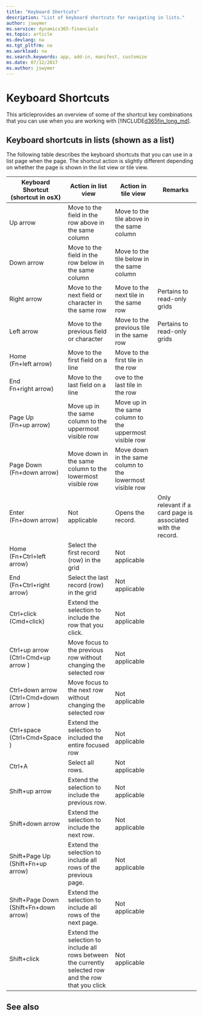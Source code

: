 ```yaml
---
title: "Keyboard Shortcuts"
description: "List of keyboard shortcuts for navigating in lists."
author: jswymer
ms.service: dynamics365-financials
ms.topic: article
ms.devlang: na
ms.tgt_pltfrm: na
ms.workload: na
ms.search.keywords: app, add-in, manifest, customize
ms.date: 07/12/2017
ms.author: jswymer
---
```


# Keyboard Shortcuts
This articleprovides an overview of some of the shortcut key combinations that you can use when you are working with [!INCLUDE[d365fin_long_md](includes/d365fin_long_md.md)].

## Keyboard shortcuts in lists (shown as a list)

The following table describes the keyboard shortcuts that you can use in a list page when the page. The shortcut action is slightly different depending on whether the page is shown in the list view or tile view. 


|Keyboard Shortcut<br />(shortcut in osX)| Action in list view |Action in tile view |Remarks|
|-----------------|-------|-------|-------|
|Up arrow|Move to the field in the row above in the same column| Move to the tile above in the same column |  | 
|Down arrow|Move to the field in the row below in the same column|Move to the tile below in the same column  | |
|Right arrow|Move to the next field or character in the same row| Move to the next tile in the same row|Pertains to read-only grids|
|Left arrow|Move to the previous field or character | Move to the previous tile in the same row |Pertains to read-only grids|
|Home<br />(Fn+left arrow)|Move to the first field on a line|Move to the first tile in the row||
|End<br />Fn+right arrow)|Move to the last field on a line|ove to the last tile in the row||
|Page Up<br />(Fn+up arrow)|Move up in the same column to the uppermost visible row|Move up in the same column to the uppermost visible row||
|Page Down<br />(Fn+down arrow)|Move down in the same column to the lowermost visible row|Move down in the same column to the lowermost visible row||
|Enter<br />(Fn+down arrow)|Not applicable|Opens the record.| Only relevant if a card page is associated with the record.|
|Home<br />(Fn+Ctrl+left arrow)|Select the first record (row) in the grid|Not applicable||
|End<br />(Fn+Ctrl+right arrow)|Select the last record (row) in the grid|Not applicable||
|Ctrl+click<br />(Cmd+click)|Extend the selection to include the row that you click.|Not applicable||
|Ctrl+up arrow<br />(Ctrl+Cmd+up arrow )|Move focus to the previous row without changing the selected row|Not applicable||
|Ctrl+down arrow<br />(Ctrl+Cmd+down arrow )|Move focus to the next row without changing the selected row|Not applicable||
|Ctrl+space<br />(Ctrl+Cmd+Space )|Extend the selection to included the entire focused row|Not applicable||
|Ctrl+A|Select all rows.|Not applicable||
|Shift+up arrow|Extend the selection to include the previous row.|Not applicable||
|Shift+down arrow|Extend the selection to include the next row.|Not applicable||
|Shift+Page Up<br />(Shift+Fn+up arrow)|Extend the selection to include all rows of the previous page.|Not applicable||
|Shift+Page Down<br />(Shift+Fn+down arrow)|Extend the selection to include all rows of the next page.|Not applicable||
|Shift+click|Extend the selection to include all rows between the currently selected row and the row that you click|Not applicable||

<!--
## Keyboard shortcuts in list (shown as tiles) 

The following table describes the keyboard shortcuts that you can use in a list page when the page is shown as a tiles.


|Keyboard Shortcut<br />(shortcut in osX)| Action|Remarks|
|-----------------|-------|-------|
|Up arrow|Move to the tile above in the same column|  |   
|Down arrow|Move to the tile below in the same column|  | 
|Right arrow|Move to the next tile in the same row| | 
|Left arrow|Move to the previous tile in the same row | |
|Home<br />(Fn+left arrow)|Move to the first tile in the row|
|End<br />Fn+right arrow)|Move to the last tile in the row|
|Page Up<br />(Fn+up arrow)|Move up in the same column to the uppermost visible row|
|Page Down<br />(Fn+down arrow)|Move down in the same column to the lowermost visible row|
|Enter<br />(Fn+down arrow)|Opens the record (when a card page is available).|
-->

## See also